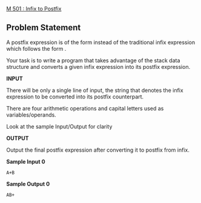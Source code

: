 [M 501 : Infix to Postfix](https://www.hackerrank.com/contests/may-jun-2023-ccc-lbrce-coding-practice-open/challenges/02x10-infix-to-postfix)

**Problem Statement**
---
A postfix expression is of the form instead of the traditional infix expression which follows the form .

Your task is to write a program that takes advantage of the stack data structure and converts a given infix expression into its postfix expression.

**INPUT**

There will be only a single line of input, the string that denotes the infix expression to be converted into its postfix counterpart.

There are four arithmetic operations and capital letters used as variables/operands.

Look at the sample Input/Output for clarity

**OUTPUT**

Output the final postfix expression after converting it to postfix from infix.

**Sample Input 0**

```
A+B
```

**Sample Output 0**

```
AB+
```
